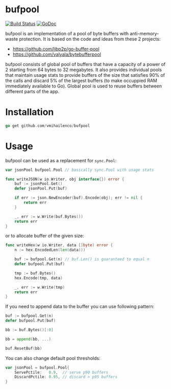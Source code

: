 # bufpool

[![Build Status](https://travis-ci.org/vmihailenco/bufpool.svg?branch=v2)](https://travis-ci.org/vmihailenco/bufpool)
[![GoDoc](https://godoc.org/github.com/vmihailenco/bufpool?status.svg)](https://godoc.org/github.com/vmihailenco/bufpool)

bufpool is an implementation of a pool of byte buffers with anti-memory-waste protection. It is based on the code and ideas from these 2 projects:
- https://github.com/libp2p/go-buffer-pool
- https://github.com/valyala/bytebufferpool

bufpool consists of global pool of buffers that have a capacity of a power of 2 starting from 64 bytes to 32 megabytes. It also provides individual pools that maintain usage stats to provide buffers of the size that satisfies 90% of the calls and discard 5% of the largest buffers (to make occuppied RAM immediately available to Go). Global pool is used to reuse buffers between different parts of the app.

# Installation

``` go
go get github.com/vmihailenco/bufpool
```

# Usage

bufpool can be used as a replacement for `sync.Pool`:

``` go
var jsonPool bufpool.Pool // basically sync.Pool with usage stats

func writeJSON(w io.Writer, obj interface{}) error {
	buf := jsonPool.Get()
	defer jsonPool.Put(buf)

	if err := json.NewEncoder(buf).Encode(obj); err != nil {
		return err
	}

	_, err := w.Write(buf.Bytes())
	return err
}
```

or to allocate buffer of the given size:

``` go
func writeHex(w io.Writer, data []byte) error {
	n := hex.EncodedLen(len(data)))

	buf := bufpool.Get(n) // buf.Len() is guaranteed to equal n
	defer bufpool.Put(buf)

	tmp := buf.Bytes()
	hex.Encode(tmp, data)

	_, err := w.Write(tmp)
	return err
}
```

If you need to append data to the buffer you can use following pattern:

``` go
buf := bufpool.Get(n)
defer bufpool.Put(buf)

bb := buf.Bytes()[:0]

bb = append(bb, ...)

buf.ResetBuf(bb)
```

You can also change default pool thresholds:

``` go
var jsonPool = bufpool.Pool{
	ServePctile:   0.9,  // serve p90 buffers
	DiscardPctile: 0.95, // discard > p95 buffers
}
```
